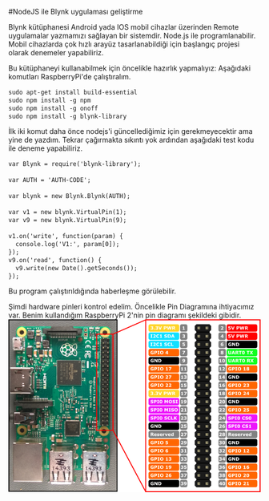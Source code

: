 #NodeJS ile Blynk uygulaması geliştirme

Blynk kütüphanesi Android yada IOS mobil cihazlar üzerinden Remote uygulamalar yazmamızı sağlayan bir sistemdir.
Node.js ile programlanabilir. Mobil cihazlarda çok hızlı arayüz tasarlanabildiği için başlangıç projesi olarak denemeler yapabiliriz.

Bu kütüphaneyi kullanabilmek için öncelikle hazırlık yapmalıyız:
Aşağıdaki komutları RaspberryPi'de çalıştıralım.
```
sudo apt-get install build-essential
sudo npm install -g npm
sudo npm install -g onoff
sudo npm install -g blynk-library
```
İlk iki komut daha önce nodejs'i güncellediğimiz için gerekmeyecektir ama yine de yazdım. Tekrar çağırmakta sıkıntı yok
ardından
aşağıdaki test kodu ile deneme yapabiliriz.
```
var Blynk = require('blynk-library');

var AUTH = 'AUTH-CODE';

var blynk = new Blynk.Blynk(AUTH);

var v1 = new blynk.VirtualPin(1);
var v9 = new blynk.VirtualPin(9);

v1.on('write', function(param) {
  console.log('V1:', param[0]);
});
v9.on('read', function() {
  v9.write(new Date().getSeconds());
});
```
Bu program çalıştırıldığında haberleşme görülebilir.

Şimdi hardware pinleri kontrol edelim. Öncelikle Pin Diagramına ihtiyacımız var. Benim kullandığım RaspberryPi 2'nin pin diagramı şekildeki gibidir.
![alt text](./images/RP2_Pinout.png "Raspberry Pi2 Pins")

